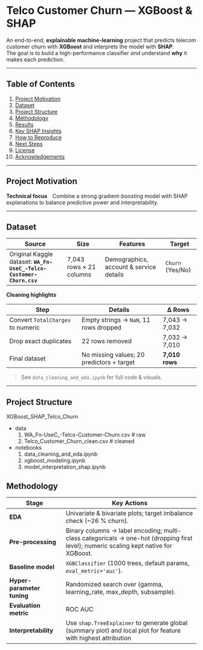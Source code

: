 # Telco Customer Churn — XGBoost & SHAP

An end-to-end, **explainable machine-learning** project that predicts telecom customer churn with **XGBoost** and interprets the model with **SHAP**.  
The goal is to build a high-performance classifier *and* understand **why** it makes each prediction.

---

## Table of Contents
1. [Project Motivation](#project-motivation)  
2. [Dataset](#dataset)  
3. [Project Structure](#project-structure)  
4. [Methodology](#methodology)  
5. [Results](#results)  
6. [Key SHAP Insights](#key-shap-insights)  
7. [How to Reproduce](#how-to-reproduce)  
8. [Next Steps](#next-steps)  
9. [License](#license)  
10. [Acknowledgements](#acknowledgements)  

---

## Project Motivation
**Technical focus** Combine a strong gradient-boosting model with SHAP explanations to balance predictive power and interpretability.

---

## Dataset
| Source | Size | Features | Target |
|--------|------|----------|--------|
| Original Kaggle dataset: **`WA_Fn-UseC_-Telco-Customer-Churn.csv`** | 7,043 rows × 21 columns | Demographics, account & service details | `Churn` (Yes/No) |

**Cleaning highlights**

| Step | Details | Δ Rows |
|------|---------|-------|
| Convert `TotalCharges` to numeric | Empty strings → `NaN`, 11 rows dropped | 7,043 → 7,032 |
| Drop exact duplicates | 22 rows removed | 7,032 → 7,010 |
| Final dataset | No missing values; 20 predictors + target | **7,010 rows** |

> See `data_cleaning_and_eda.ipynb` for full code & visuals.

---

## Project Structure
XGBoost_SHAP_Telco_Churn
- data
  1. WA_Fn-UseC_-Telco-Customer-Churn.csv # raw
  2. Telco_Customer_Churn_clean.csv # cleaned
- notebooks
  1. data_cleaning_and_eda.ipynb
  2. xgboost_modeling.ipynb
  3. model_interpretation_shap.ipynb

## Methodology

| Stage | Key Actions |
|-------|-------------|
| **EDA** | Univariate & bivariate plots; target imbalance check (~26 % churn). |
| **Pre-processing** | Binary columns → label encoding; multi-class categoricals → one-hot (dropping first level); numeric scaling kept native for XGBoost. |
| **Baseline model** | `XGBClassifier` (1000 trees, default params, `eval_metric='auc'`). |
| **Hyper-parameter tuning** | Randomized search over (gamma, learning_rate, max_depth, subsample). |
| **Evaluation metric** | ROC AUC |
| **Interpretability** | Use `shap.TreeExplainer` to generate global (summary plot) and local plot for feature with highest attribution |
